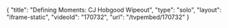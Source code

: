 {
    "title": "Defining Moments: CJ Hobgood Wipeout",
    "type": "solo",
    "layout": "iframe-static",
    "videoId": "170732",
    "url": "\/tvpembed\/170732"
}
